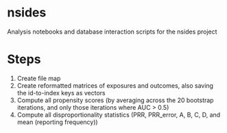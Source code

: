 # nsides
Analysis notebooks and database interaction scripts for the nsides project

# Steps

1. Create file map
2. Create reformatted matrices of exposures and outcomes, also saving the id-to-index keys as vectors
3. Compute all propensity scores (by averaging across the 20 bootstrap iterations, and only those iterations where AUC > 0.5)
4. Compute all disproportionality statistics (PRR, PRR_error, A, B, C, D, and mean (reporting frequency))
